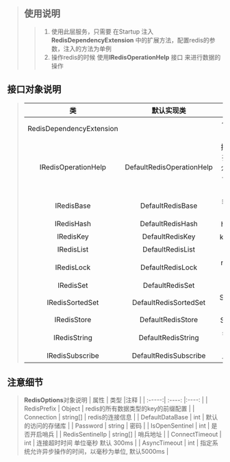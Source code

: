 ﻿>## 使用说明
>> 1. 使用此层服务，只需要 在Startup 注入 <b>RedisDependencyExtension</b>  中的扩展方法，配置redis的参数，注入的方法为单例
>> 2. 操作redis的时候 使用<b>IRedisOperationHelp</b> 接口 来进行数据的操作

## 接口对象说明
>| 类 | 默认实现类 | 注释 |
>| :-----:| :----: | :----: |
>| RedisDependencyExtension |  | 依赖注入扩展 |
>| IRedisOperationHelp | DefaultRedisOperationHelp | 执行redis操作的中介者对象,也是仓储的入口 |
>| IRedisBase | DefaultRedisBase | 缓存的基类 |
>| IRedisHash | DefaultRedisHash | hash操作 |
>| IRedisKey | DefaultRedisKey | key的操作 |
>| IRedisList | DefaultRedisList | list操作 |
>| IRedisLock | DefaultRedisLock| redis锁的操作 |
>| IRedisSet | DefaultRedisSet | set操作 |
>| IRedisSortedSet | DefaultRedisSortedSet | SortedSet操作 |
>| IRedisStore | DefaultRedisStore | Store操作 |
>| IRedisString | DefaultRedisString | string 操作 |
>| IRedisSubscribe | DefaultRedisSubscribe | 发布订阅 |

## 注意细节
><b>RedisOptions</b>对象说明
>| 属性 | 类型 |注释 |
>| :-----:| :----: |:----: |
>| RedisPrefix | Object | redis的所有数据类型的key的前缀配置 |
>| Connection | string[] | redis的连接信息 |
>| DefaultDataBase | int | 默认的访问的存储库 |
>| Password | string | 密码 |
>| IsOpenSentinel | int | 是否开启哨兵 |
>| RedisSentinelIp | string[] | 哨兵地址 |
>| ConnectTimeout | int | 连接超时时间 单位毫秒 默认 300ms |
>| AsyncTimeout | int | 指定系统允许异步操作的时间，以毫秒为单位, 默认5000ms |